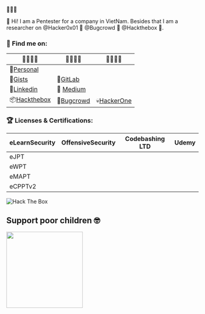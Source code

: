 🚀🚀🚀

👋 Hi! I am a Pentester for a company in VietNam. Besides that I am a researcher on @Hacker0x01 🌵 @Bugcrowd 🌵 @Hackthebox 🌵.

### 🔖 Find me on:

|🌱🌱🌱🌱|🌾🌾🌾🌾|🎋🎋🎋🎋|
|---|---|---|
|🐾[Personal](http://noobpk.github.io)|   |   |
|🦑[Gists](https://gist.github.com/noobpk)|🦊[GitLab](https://gitlab.com/noobpk)|
|📁[Linkedin](https://www.linkedin.com/in/ltp-noobpk)|📝 [Medium](https://medium.com/@lethanhphuc.pk)|
|📦[Hackthebox](https://www.hackthebox.eu/profile/375639)|👾[Bugcrowd](https://bugcrowd.com/noobpk)|💀[HackerOne](https://hackerone.com/noobpk)|


### 🏆 Licenses & Certifications:

|eLearnSecurity|OffensiveSecurity|Codebashing LTD|Udemy|
|---|---|---|---|
|eJPT|   |   |   |
|eWPT|   |   |   |
|eMAPT|   |   |   |
|eCPPTv2|   |   |   |
<img src="http://www.hackthebox.eu/badge/image/375639" alt="Hack The Box">

## Support poor children 🤓
[<img src="https://user-images.githubusercontent.com/31820707/93345279-d1dfb480-f85c-11ea-8c36-f4d7db35a06b.png" width="200">](https://www.buymeacoffee.com/noobpk)
